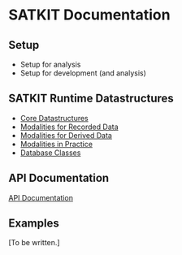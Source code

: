 # SATKIT Documentation

## Setup

- Setup for analysis
- Setup for development (and analysis)

## SATKIT Runtime Datastructures

- [Core Datastructures](CoreDatastructures.markdown)
- [Modalities for Recorded Data](ModalitiesforRecordedData.markdown)
- [Modalities for Derived Data](ModalitiesforDerivedData.markdown)
- [Modalities in Practice](ModalitiesinPractice.markdown)
- [Database Classes](DatabaseClasses.markdown)

## API Documentation

[API Documentation](docs/index.html)

## Examples

[To be written.]
